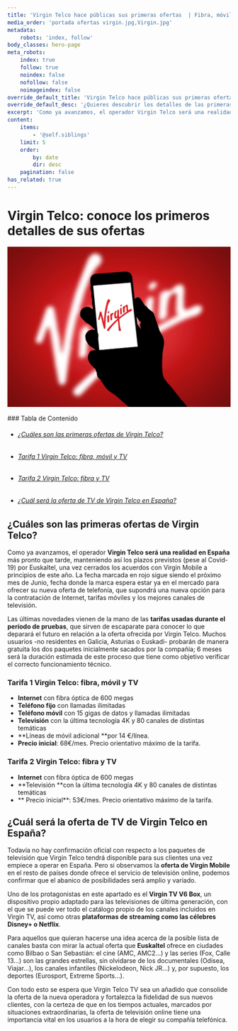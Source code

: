 ```yaml
---
title: 'Virgin Telco hace públicas sus primeras ofertas  | Fibra, móvil y TV'
media_order: 'portada ofertas virgin.jpg,Virgin.jpg'
metadata:
    robots: 'index, follow'
body_classes: hero-page
meta_robots:
    index: true
    follow: true
    noindex: false
    nofollow: false
    noimageindex: false
override_default_title: 'Virgin Telco hace públicas sus primeras ofertas | Fibra, móvil y TV'
override_default_desc: '¿Quieres descubrir los detalles de las primeras ofertas de Virgin Telco? Averigua los servicios disponibles y precio de la nueva oferta convergente de fibra, móvil y TV.'
excerpt: 'Como ya avanzamos, el operador Virgin Telco será una realidad en España más pronto que tarde, manteniendo así los plazos previstos (pese al Covid-19) por Euskaltel, una vez cerrados...'
content:
    items:
        - '@self.siblings'
    limit: 5
    order:
        by: date
        dir: desc
    pagination: false
has_related: true
---
```


# Virgin Telco: conoce los primeros detalles de sus ofertas

<div class="mb-5"></div>

![](Virgin.jpg)

<div class="mb-5"></div>
### Tabla de Contenido
<div class="mb-5"></div>

<div class="links-list"></div>

* ######  <span class="magnet-link">[¿Cuáles son las primeras ofertas de Virgin Telco?](#ofertas)</span>
* ######  <span class="magnet-link">[Tarifa 1 Virgin Telco: fibra, móvil y TV](#tarifa1)</span>
* ######  <span class="magnet-link">[Tarifa 2 Virgin Telco: fibra y TV](#tarifa2)</span>
* ######  <span class="magnet-link">[¿Cuál será la oferta de TV de Virgin Telco en España?](#TV)</span>

<div class="mb-5"></div>

## <span id="ofertas">¿Cuáles son las primeras ofertas de Virgin Telco?<span>
    
Como ya avanzamos, el operador **Virgin Telco será una realidad en España** más pronto que tarde, manteniendo así los plazos previstos (pese al Covid-19) por Euskaltel, una vez cerrados los acuerdos con Virgin Mobile a principios de este año. La fecha marcada en rojo sigue siendo el próximo mes de Junio, fecha donde la marca espera estar ya en el mercado para ofrecer su nueva oferta de telefonía, que supondrá una nueva opción para la contratación de Internet, tarifas móviles y los mejores canales de televisión.

Las últimas novedades vienen de la mano de las **tarifas usadas durante el período de pruebas**, que sirven de escaparate para conocer lo que deparará el futuro en relación a la oferta ofrecida por Virgin Telco. Muchos usuarios -no residentes en Galicia, Asturias o Euskadi- probarán de manera gratuita los dos paquetes inicialmente sacados por la compañía; 6 meses será la duración estimada de este proceso que tiene como objetivo verificar el correcto funcionamiento técnico.
    
<div class="mb-5"></div>
    
### <span id="tarifa1">Tarifa 1 Virgin Telco: fibra, móvil y TV<span>

* **Internet** con fibra óptica de 600 megas
* **Teléfono fijo** con llamadas ilimitadas
* **Teléfono móvil** con 15 gigas de datos y llamadas ilimitadas
* **Televisión** con la última tecnología 4K y 80 canales de distintas temáticas
* **Líneas de móvil adicional **por 14 €/línea.
* **Precio inicial**: 68€/mes. Precio orientativo máximo de la tarifa.

<div class="mb-5"></div>
    
### <span id="tarifa2">Tarifa 2 Virgin Telco: fibra y TV<span>
    
* **Internet** con fibra óptica de 600 megas
* **Televisión **con la última tecnología 4K y 80 canales de distintas temáticas
* ** Precio inicial**: 53€/mes. Precio orientativo máximo de la tarifa.

<div class="mb-5"></div>

## <span id="TV">¿Cuál será la oferta de TV de Virgin Telco en España?<span>
    
Todavía no hay confirmación oficial con respecto a los paquetes de televisión que Virgin Telco tendrá disponible para sus clientes una vez empiece a operar en España. Pero si observamos la **oferta de Virgin Mobile** en el resto de países donde ofrece el servicio de televisión online, podemos confirmar que el abanico de posibilidades será amplio y variado.

Uno de los protagonistas en este apartado es el **Virgin TV V6 Box**, un dispositivo propio adaptado para las televisiones de última generación, con el que se puede ver todo el catálogo propio de los canales incluidos en Virgin TV, así como otras **plataformas de streaming como las célebres Disney+ o Netflix**.

Para aquellos que quieran hacerse una idea acerca de la posible lista de canales basta con mirar la actual oferta que **Euskaltel** ofrece en ciudades como Bilbao o San Sebastián: el cine (AMC, AMC2…) y las series (Fox, Calle 13…) son las grandes estrellas, sin olvidarse de los documentales (Odisea, Viajar…), los canales infantiles (Nickelodeon, Nick JR…) y, por supuesto, los deportes (Eurosport, Extreme Sports…).

Con todo esto se espera que Virgin Telco TV sea un añadido que consolide la oferta de la nueva operadora y fortalezca la fidelidad de sus nuevos clientes, con la certeza de que en los tiempos actuales, marcados por situaciones extraordinarias, la oferta de televisión online tiene una importancia vital en los usuarios a la hora de elegir su compañía telefónica.
